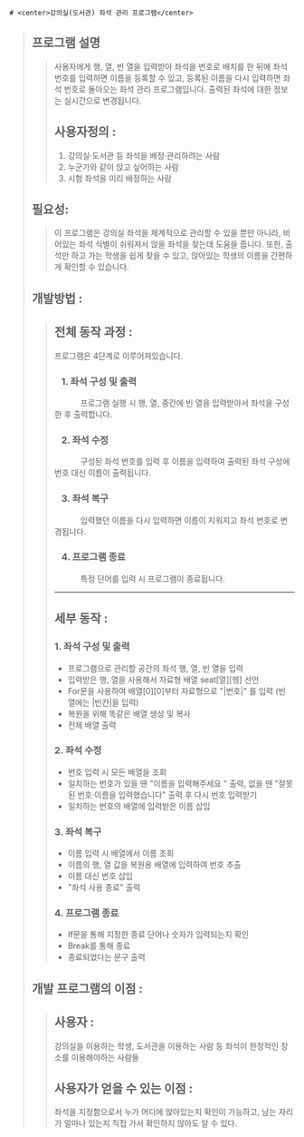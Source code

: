 	# <center>강의실(도서관) 좌석 관리 프로그램</center>

>##	프로그램 설명 
>>
>>	사용자에게 행, 열, 빈 열을 입력받아 좌석을 번호로 배치를 한 뒤에 좌석 번호를 입력하면 이름을 등록할 수 있고, 등록된 이름을 다시 입력하면 좌석 번호로 돌아오는 좌석 관리 프로그램입니다. 출력된 좌석에 대한 정보는 실시간으로 변경됩니다.
>>
>>##	사용자정의 :
>>1. 강의실·도서관 등 좌석을 배정·관리하려는 사람
>>2. 누군가와 같이 앉고 싶어하는 사람
>>3. 시험 좌석을 미리 배정하는 사람
>
>##	필요성:
>>	이 프로그램은 강의실 좌석을 체계적으로 관리할 수 있을 뿐만 아니라, 비어있는 좌석 식별이 쉬워져서 앉을 좌석을 찾는데 도움을 줍니다. 또한, 출석만 하고 가는 학생을 쉽게 찾을 수 있고, 앉아있는 학생의 이름을 간편하게 확인할 수 있습니다. 	
>
>
>##	개발방법 :
>>##	전체 동작 과정 : 
>>
>>	프로그램은 4단계로 이루어져있습니다. 
>>
>>### &ensp; 1. 좌석 구성 및 출력
>>	&ensp;&ensp;&ensp;&ensp;&ensp;&ensp; 프로그램 실행 시 행, 열, 중간에 빈 열을 입력받아서 좌석을 구성한 후 출력합니다.
>>### &ensp; 2. 좌석 수정
>>	&ensp;&ensp;&ensp;&ensp;&ensp;&ensp; 구성된 좌석 번호를 입력 후 이름을 입력하여 출력된 좌석 구성에 번호 대신 이름이 출력됩니다. 
>>### &ensp; 3. 좌석 복구
>>	&ensp;&ensp;&ensp;&ensp;&ensp;&ensp; 입력했던 이름을 다시 입력하면 이름이 지워지고 좌석 번호로 변경됩니다.
>>### &ensp; 4. 프로그램 종료
>>  &ensp;&ensp;&ensp;&ensp;&ensp;&ensp; 특정 단어를 입력 시 프로그램이 종료됩니다.
>>
>> -----
>>##	세부 동작  : 
>>### 1. 좌석 구성 및 출력
>>+ 프로그램으로 관리할 공간의 좌석 행, 열, 빈 열을 입력  
>>+ 입력받은 행, 열을 사용해서 자료형 배열 seat[열][헹] 선언
>>+ For문을 사용하여 배열[0][0]부터 자료형으로 "|번호|" 를 입력 (빈 열에는 |빈칸|을 입력)
>>+ 복원을 위해 똑같은 배열 생성 및 복사
>>+ 전체 배열 출력
>>### 2. 좌석 수정
>>+ 번호 입력 시 모든 배열을 조회
>>+ 일치하는 번호가 있을 떈 "이름을 입력해주세요 " 출력, 없을 땐 "잘못된 번호·이름을 입력했습니다" 출력 후 다시 번호 입력받기
>>+ 일치하는 번호의 배열에 입력받은 이름 삽입
>>### 3. 좌석 복구
>>+ 이름 입력 시 배열에서 이름 조회
>>+ 이름의 행, 열 값을 복원용 배열에 입력하여 번호 추출
>>+ 이름 대신 번호 삽입
>>+ "좌석 사용 종료" 출력
>>### 4. 프로그램 종료
>>+ If문을 통해 지정한 종료 단어나 숫자가 입력되는지 확인
>>+ Break를 통해 종료
>>+ 종료되었다는 문구 출력
>
>## 개발 프로그램의 이점 :
>>## 사용자 : 
>>강의실을 이용하는 학생, 도서관을 이용하는 사람 등 좌석이 한정적인 장소를 이용해야하는 사람들
>>## 사용자가 얻을 수 있는 이점 : 
>>좌석을 지정함으로서 누가 어디에 앉아있는지 확인이 가능하고, 남는 자리가 얼마나 있는지 직접 가서 확인하지 않아도 알 수 있다.
>>
>> 

